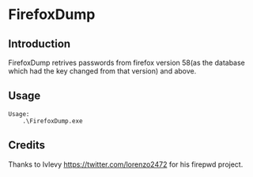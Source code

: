# FirefoxDump

## Introduction

FirefoxDump retrives passwords from firefox version 58(as the database which had the key changed from that version) and above.

## Usage

```
Usage:
	.\FirefoxDump.exe
```

## Credits

Thanks to Ivlevy https://twitter.com/lorenzo2472 for his firepwd project.
